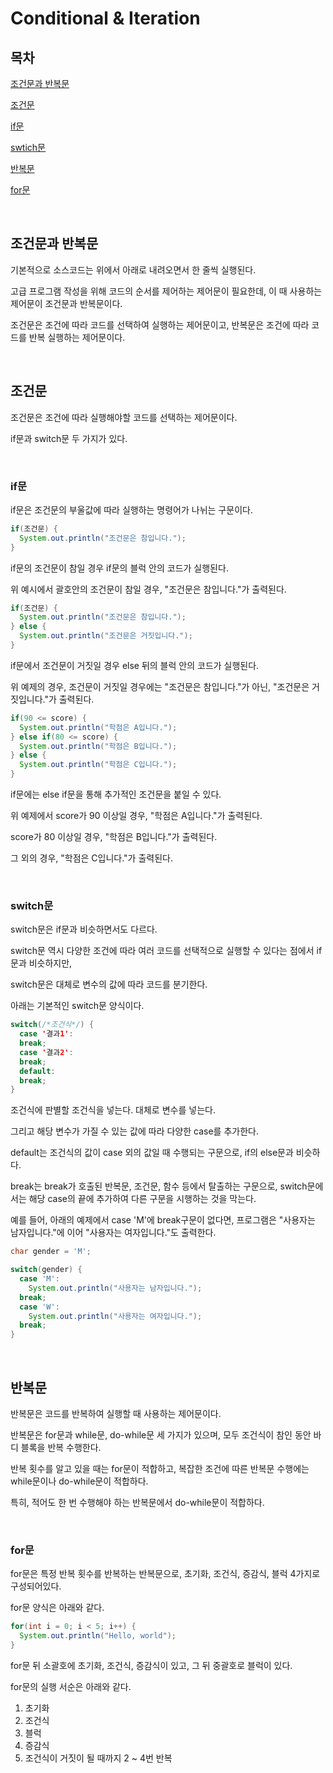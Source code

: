 # Conditional & Iteration

## 목차

[조건문과 반복문](#조건문과-반복문)

[조건문](#조건문)

[if문](#if문)

[swtich문](#switch문)

[반복문](#반복문)

[for문](#for문)

<br>

## 조건문과 반복문

기본적으로 소스코드는 위에서 아래로 내려오면서 한 줄씩 실행된다.

고급 프로그램 작성을 위해 코드의 순서를 제어하는 제어문이 필요한데, 이 때 사용하는 제어문이 조건문과 반복문이다.

조건문은 조건에 따라 코드를 선택하여 실행하는 제어문이고, 반복문은 조건에 따라 코드를 반복 실행하는 제어문이다.

<br>

## 조건문

조건문은 조건에 따라 실행해야할 코드를 선택하는 제어문이다.

if문과 switch문 두 가지가 있다.

<br>

### if문

if문은 조건문의 부울값에 따라 실행하는 명령어가 나뉘는 구문이다.

```java
if(조건문) {
  System.out.println("조건문은 참입니다.");
}
```

if문의 조건문이 참일 경우 if문의 블럭 안의 코드가 실행된다.

위 예시에서 괄호안의 조건문이 참일 경우, "조건문은 참입니다."가 출력된다.

```java
if(조건문) {
  System.out.println("조건문은 참입니다.");
} else {
  System.out.println("조건문은 거짓입니다.");
}
```

if문에서 조건문이 거짓일 경우 else 뒤의 블럭 안의 코드가 실행된다.

위 예제의 경우, 조건문이 거짓일 경우에는 "조건문은 참입니다."가 아닌, "조건문은 거짓입니다."가 출력된다.

```java
if(90 <= score) {
  System.out.println("학점은 A입니다.");
} else if(80 <= score) {
  System.out.println("학점은 B입니다.");
} else {
  System.out.println("학점은 C입니다.");
}
```

if문에는 else if문을 통해 추가적인 조건문을 붙일 수 있다.

위 예제에서 score가 90 이상일 경우, "학점은 A입니다."가 출력된다.

score가 80 이상일 경우, "학점은 B입니다."가 출력된다.

그 외의 경우, "학점은 C입니다."가 출력된다.

<br>

### switch문

switch문은 if문과 비슷하면서도 다르다.

switch문 역시 다양한 조건에 따라 여러 코드를 선택적으로 실행할 수 있다는 점에서 if문과 비슷하지만,

switch문은 대체로 변수의 값에 따라 코드를 분기한다.

아래는 기본적인 switch문 양식이다.

```java
switch(/*조건식*/) {
  case '결과1':
  break;
  case '결과2':
  break;
  default:
  break;
}
```

조건식에 판별할 조건식을 넣는다. 대체로 변수를 넣는다.

그리고 해당 변수가 가질 수 있는 값에 따라 다양한 case를 추가한다.

default는 조건식의 값이 case 외의 값일 때 수행되는 구문으로, if의 else문과 비슷하다.

break는 break가 호출된 반복문, 조건문, 함수 등에서 탈출하는 구문으로, switch문에서는 해당 case의 끝에 추가하여 다른 구문을 시행하는 것을 막는다.

예를 들어, 아래의 예제에서 case 'M'에 break구문이 없다면, 프로그램은 "사용자는 남자입니다."에 이어 "사용자는 여자입니다."도 출력한다.

```java
char gender = 'M';

switch(gender) {
  case 'M':
    System.out.println("사용자는 남자입니다.");
  break;
  case 'W':
    System.out.println("사용자는 여자입니다.");
  break;
}
```

<br>

## 반복문

반복문은 코드를 반복하여 실행할 때 사용하는 제어문이다.

반복문은 for문과 while문, do-while문 세 가지가 있으며, 모두 조건식이 참인 동안 바디 블록을 반복 수행한다.

반복 횟수를 알고 있을 때는 for문이 적합하고, 복잡한 조건에 따른 반복문 수행에는 while문이나 do-while문이 적합하다.

특히, 적어도 한 번 수행해야 하는 반복문에서 do-while문이 적합하다.

<br>

### for문

for문은 특정 반복 횟수를 반복하는 반복문으로, 초기화, 조건식, 증감식, 블럭 4가지로 구성되어있다.

for문 양식은 아래와 같다.

```java
for(int i = 0; i < 5; i++) {
  System.out.println("Hello, world");
}
```

for문 뒤 소괄호에 초기화, 조건식, 증감식이 있고, 그 뒤 중괄호로 블럭이 있다.

for문의 실행 서순은 아래와 같다.

1. 초기화
2. 조건식
3. 블럭
4. 증감식
5. 조건식이 거짓이 될 때까지 2 ~ 4번 반복
